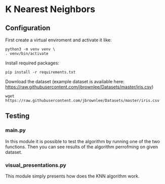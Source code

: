 # K Nearest Neighbors

## Configuration
First create a virtual enviroment and activate it like:
```
python3 -m venv venv \
. venv/bin/activate
```

Install required packages:
```
pip install -r requirements.txt
```

Download the dataset (example dataset is available here: https://raw.githubusercontent.com/jbrownlee/Datasets/master/iris.csv)

```
wget https://raw.githubusercontent.com/jbrownlee/Datasets/master/iris.csv
```

## Testing

### main.py
In this module it is possible to test the algorithm
by running one of the two functions. Then you can see
results of the algorithm perrofming on given dataset.


### visual_presentations.py
This module simply presents how does the KNN algorithm work.
